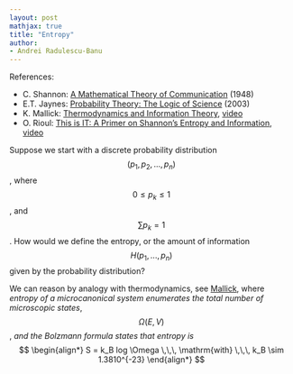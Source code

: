 ```yaml
---
layout: post
mathjax: true
title: "Entropy"
author:
- Andrei Radulescu-Banu
---
```

References:
* C. Shannon: [A Mathematical Theory of Communication](http://people.math.harvard.edu/~ctm/home/text/others/shannon/entropy/entropy.pdf) (1948)
* E.T. Jaynes: [Probability Theory: The Logic of Science](https://www.amazon.com/Probability-Theory-Science-T-Jaynes/dp/0521592712) (2003)
* K. Mallick: [Thermodynamics and Information Theory](http://www.bourbaphy.fr/mallick.pdf), [video](https://www.youtube.com/watch?v=pXyONXaqqP8)
* O. Rioul: [This is IT: A Primer on Shannon’s Entropy and Information](http://www.bourbaphy.fr/rioul.pdf), [video](https://www.youtube.com/watch?v=vinCEpee-tc)

Suppose we start with a discrete probability distribution $$(p_1, p_2, ..., p_n)$$, where $$0 \le p_k \le 1$$, and $$\sum p_k = 1$$. How would we define the entropy, or the amount of information $$H(p_1, ..., p_n)$$ given by the probability distribution?

We can reason by analogy with thermodynamics, see [Mallick]((http://www.bourbaphy.fr/mallick.pdf)), where _entropy of a microcanonical system enumerates the total number of microscopic states_, $$\Omega(E, V)$$, _and the Bolzmann formula states that entropy is_
$$
\begin{align*}
S = k_B log \Omega \,\,\, \mathrm{with} \,\,\, k_B \sim 1.3810^{-23}
\end{align*}
$$
